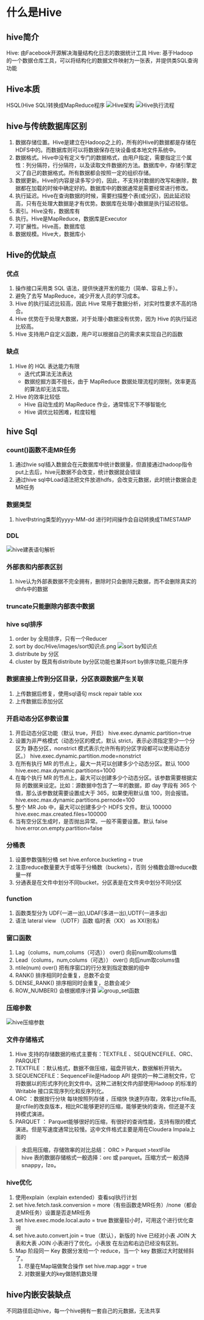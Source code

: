 # 什么是Hive

## hive简介
Hive: 由Facebook开源解决海量结构化日志的数据统计工具
Hive: 基于Hadoop的一个数据仓库工具，可以将结构化的数据文件映射为一张表，并提供类SQL查询功能
## Hive本质
HSQL(Hive SQL)转换成MapReduce程序
![Hive架构](https://github.com/qq840093270/study/blob/master/bigData/doc/Hive/images/hive架构.png)
![Hive执行流程](https://github.com/qq840093270/study/blob/master/bigData/doc/Hive/images/hive执行流程.jpg)

## hive与传统数据库区别
1. 数据存储位置。Hive是建立在Hadoop之上的，所有的Hive的数据都是存储在HDFS中的。而数据库则可以将数据保存在块设备或本地文件系统中。
2. 数据格式。Hive中没有定义专门的数据格式，由用户指定，需要指定三个属性：列分隔符，行分隔符，以及读取文件数据的方法。数据库中，存储引擎定义了自己的数据格式。所有数据都会按照一定的组织存储。
3. 数据更新。Hive的内容是读多写少的，因此，不支持对数据的改写和删除，数据都在加载的时候中确定好的。数据库中的数据通常是需要经常进行修改。
4. 执行延迟。Hive在查询数据的时候，需要扫描整个表(或分区)，因此延迟较高，只有在处理大数据是才有优势。数据库在处理小数据是执行延迟较低。
5. 索引。Hive没有，数据库有
6. 执行。Hive是MapReduce，数据库是Executor
7. 可扩展性。Hive高，数据库低
8. 数据规模。Hive大，数据库小
## Hive的优缺点
### 优点
1. 操作接口采用类 SQL 语法，提供快速开发的能力（简单、容易上手）。
2. 避免了去写 MapReduce，减少开发人员的学习成本。
3. Hive 的执行延迟比较高，因此 Hive 常用于数据分析，对实时性要求不高的场合。 
4. Hive 优势在于处理大数据，对于处理小数据没有优势，因为 Hive 的执行延迟比较高。
5. Hive 支持用户自定义函数，用户可以根据自己的需求来实现自己的函数
### 缺点
1. Hive 的 HQL 表达能力有限
   + 迭代式算法无法表达
   + 数据挖掘方面不擅长，由于 MapReduce 数据处理流程的限制，效率更高的算法却无法实现。
2. Hive 的效率比较低
   + Hive 自动生成的 MapReduce 作业，通常情况下不够智能化
   + Hive 调优比较困难，粒度较粗
   
## hive Sql
### count()函数不走MR任务
1. 通过hvie sql插入数据会在元数据库中统计数据量，但直接通过hadoop指令put上去后，hive元数据不会改变，统计数据就会错误
2. 通过hive sql中Load语法把文件放进hdfs，会改变元数据，此时统计数据会走MR任务

### 数据类型
1. hive中string类型的yyyy-MM-dd 进行时间操作会自动转换成TIMESTAMP

### DDL
![hive建表语句解析](https://github.com/qq840093270/study/blob/master/bigData/doc/Hive/images/hive建表语句解析.png)

### 外部表和内部表区别
1. hive认为外部表数据不完全拥有，删除时只会删除元数据，而不会删除真实的dhfs中的数据

### truncate只能删除内部表中数据

### hive sql排序
1. order by 全局排序，只有一个Reducer
2. sort by doc/Hive/images/sort知识点.png
![sort by知识点](https://github.com/qq840093270/study/blob/master/bigData/doc/Hive/images/sort知识点.png)
1. distribute by 分区     
2. cluster by 既具有distribute by分区功能也兼并sort by排序功能,只能升序

### 数据直接上传到分区目录，分区表跟数据产生关联
1. 上传数据后修复，使用sql语句  msck repair table xxx
2. 上传数据后添加分区

### 开启动态分区参数设置
1. 开启动态分区功能（默认 true，开启） 
  hive.exec.dynamic.partition=true 	  
2. 设置为非严格模式（动态分区的模式，默认 strict，表示必须指定至少一个分区为 静态分区，nonstrict 模式表示允许所有的分区字段都可以使用动态分区。）
   hive.exec.dynamic.partition.mode=nonstrict 	 
3. 在所有执行 MR 的节点上，最大一共可以创建多少个动态分区。默认 1000
   hive.exec.max.dynamic.partitions=1000   	
4. 在每个执行 MR 的节点上，最大可以创建多少个动态分区。该参数需要根据实际 的数据来设定。比如：源数据中包含了一年的数据，即 day 字段有 365 个值，那么该参数就需要设置成大于 365，如果使用默认值 100，则会报错。
   hive.exec.max.dynamic.partitions.pernode=100   	
5. 整个 MR Job 中，最大可以创建多少个 HDFS 文件。默认 100000
   hive.exec.max.created.files=100000 	
6. 当有空分区生成时，是否抛出异常。一般不需要设置。默认 false
   hive.error.on.empty.partition=false 	
   
### 分桶表
1. 设置参数强制分桶 set hive.enforce.bucketing = true
2. 注意reduce数量要大于或等于分桶数（buckets），否则 分桶数会跟reduce数量一样
3. 分通表是在文件中划分不同bucket，分区表是在文件夹中划分不同分区

### function
1. 函数类型分为 UDF(一进一出),UDAF(多进一出),UDTF(一进多出)
2. 语法 lateral view （UDTF）函数 临时表（XX） as XX(别名)

### 窗口函数
1. Lag（colums，num,colums（可选）） over() 向前num取colums值
2. Lead（colums，num,colums（可选）） over() 向后num取colums值
3. ntile(num) over()  把有序窗口的行分发到指定数据的组中
4. RANK()  排序相同时会重复，总数不会变
5. DENSE_RANK()  排序相同时会重复，总数会减少
6. ROW_NUMBER()  会根据顺序计算
![group_set函数](https://github.com/qq840093270/study/blob/master/bigData/doc/Hive/images/group_set函数.png)


### 压缩参数
![hive压缩参数](https://github.com/qq840093270/study/blob/master/bigData/doc/Hive/images/hive压缩参数.png)

### 文件存储格式
1. Hive 支持的存储数据的格式主要有：TEXTFILE 、SEQUENCEFILE、ORC、PARQUET
  1. TEXTFILE ：默认格式，数据不做压缩，磁盘开销大，数据解析开销大。
  2. SEQUENCEFILE：SequenceFile是Hadoop API 提供的一种二进制文件，它将数据以的形式序列化到文件中。这种二进制文件内部使用Hadoop 的标准的Writable 接口实现序列化和反序列化。
  3. ORC ：数据按行分块 每块按照列存储 ，压缩快 快速列存取，效率比rcfile高,是rcfile的改良版本，相比RC能够更好的压缩，能够更快的查询，但还是不支持模式演进。
  4. PARQUET ： Parquet能够很好的压缩，有很好的查询性能，支持有限的模式演进。但是写速度通常比较慢。这中文件格式主要是用在Cloudera Impala上面的  
  >**未启用压缩，存储效率的对比总结： ORC >	Parquet >textFile**  
  >**hive 表的数据存储格式一般选择：orc 或 parquet。压缩方式一 般选择 snappy，lzo。**  

### hive优化
1. 使用explain（explain extended）查看sql执行计划
2. set hive.fetch.task.conversion = more（有些函数走MR任务）/none（都会走MR任务）设置是否走MR任务
3. set hive.exec.mode.local.auto = true 数据量较小时，可用这个进行优化查询
4. set hive.auto.convert.join = true（默认），新版的 hive 已经对小表 JOIN 大表和大表 JOIN 小表进行了优化。小表放 在左边和右边已经没有区别。
5. Map 阶段同一 Key 数据分发给一个 reduce，当一个 key 数据过大时就倾斜了。
   1. 尽量在Map端做聚合操作 set hive.map.aggr = true 
   2. 对数据量大的key做随机数处理

  



















































## hive内嵌安装缺点
不同路径启动hive，每一个hive拥有一套自己的元数据，无法共享  

